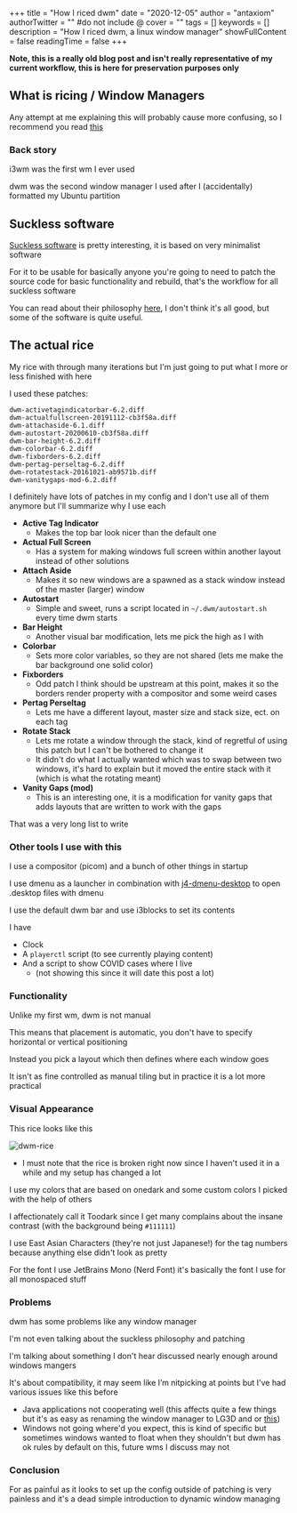 ﻿+++
title = "How I riced dwm"
date = "2020-12-05"
author = "antaxiom"
authorTwitter = "" #do not include @
cover = ""
tags = []
keywords = []
description = "How I riced dwm, a linux window manager"
showFullContent = false
readingTime = false
+++

**Note, this is a really old blog post and isn't really representative of my current workflow, this is here for preservation purposes only**

## What is ricing / Window Managers

Any attempt at me explaining this will probably cause more confusing, so I recommend you read [this](https://www.reddit.com/r/unixporn/wiki/index)

### Back story

i3wm was the first wm I ever used

dwm was the second window manager I used after I (accidentally) formatted my Ubuntu partition

## Suckless software

[Suckless software](https://suckless.org/) is pretty interesting, it is based on very minimalist software

For it to be usable for basically anyone you're going to need to patch the source code for basic functionality and rebuild, that's the workflow for all suckless software

You can read about their philosophy [here](https://suckless.org/philosophy/), I don't think it's all good, but some of the software is quite useful.

## The actual rice

My rice with through many iterations but I'm just going to put what I more or less finished with here

I used these patches:

```
dwm-activetagindicatorbar-6.2.diff
dwm-actualfullscreen-20191112-cb3f58a.diff
dwm-attachaside-6.1.diff
dwm-autostart-20200610-cb3f58a.diff
dwm-bar-height-6.2.diff
dwm-colorbar-6.2.diff
dwm-fixborders-6.2.diff
dwm-pertag-perseltag-6.2.diff
dwm-rotatestack-20161021-ab9571b.diff
dwm-vanitygaps-mod-6.2.diff
```

I definitely have lots of patches in my config and I don't use all of them anymore but I'll summarize why I use each

- **Active Tag Indicator**
  - Makes the top bar look nicer than the default one
- **Actual Full Screen**
  - Has a system for making windows full screen within another layout instead of other solutions
- **Attach Aside**
  - Makes it so new windows are a spawned as a stack window instead of the master (larger) window
- **Autostart**
  - Simple and sweet, runs a script located in `~/.dwm/autostart.sh` every time dwm starts
- **Bar Height**
  - Another visual bar modification, lets me pick the high as I with
- **Colorbar**
  - Sets more color variables, so they are not shared (lets me make the bar background one solid color)
- **Fixborders**
  - Odd patch I think should be upstream at this point, makes it so the borders render property with a compositor and some weird cases
- **Pertag Perseltag**
  - Lets me have a different layout, master size and stack size, ect. on each tag
- **Rotate Stack**
  - Lets me rotate a window through the stack, kind of regretful of using this patch but I can't be bothered to change it
  - It didn't do what I actually wanted which was to swap between two windows, it's hard to explain but it moved the entire stack with it (which is what the rotating meant)
- **Vanity Gaps (mod)**
  - This is an interesting one, it is a modification for vanity gaps that adds layouts that are written to work with the gaps

That was a very long list to write

### Other tools I use with this

I use a compositor (picom) and a bunch of other things in startup

I use dmenu as a launcher in combination with [j4-dmenu-desktop](https://github.com/enkore/j4-dmenu-desktop) to open .desktop files with dmenu

I use the default dwm bar and use i3blocks to set its contents

I have

- Clock
- A `playerctl` script (to see currently playing content)
- And a script to show COVID cases where I live
  - (not showing this since it will date this post a lot)

### Functionality

Unlike my first wm, dwm is not manual

This means that placement is automatic, you don't have to specify horizontal or vertical positioning

Instead you pick a layout which then defines where each window goes

It isn't as fine controlled as manual tiling but in practice it is a lot more practical

### Visual Appearance

This rice looks like this

![dwm-rice](/img/dwm-rice.png)
- I must note that the rice is broken right now since I haven't used it in a while and my setup has changed a lot

I use my colors that are based on onedark and some custom colors I picked with the help of others

I affectionately call it Toodark since I get many complains about the insane contrast (with the background being `#111111`)

I use East Asian Characters (they're not just Japanese!) for the tag numbers because anything else didn't look as pretty

For the font I use JetBrains Mono (Nerd Font) it's basically the font I use for all monospaced stuff

### Problems

dwm has some problems like any window manager

I'm not even talking about the suckless philosophy and patching

I'm talking about something I don't hear discussed nearly enough around windows mangers

It's about compatibility, it may seem like I’m nitpicking at points but I've had various issues like this before

- Java applications not cooperating well (this affects quite a few things but it's as easy as renaming the window manager to LG3D and or [this](https://wiki.archlinux.org/index.php/Dwm#Fixing_misbehaving_Java_applications))
- Windows not going where'd you expect, this is kind of specific but sometimes windows wanted to float when they shouldn't but dwm has ok rules by default on this, future wms I discuss may not

### Conclusion

For as painful as it looks to set up the config outside of patching is very painless and it's a dead simple introduction to dynamic window managing

